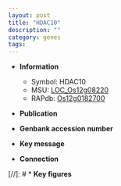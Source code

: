 ```yaml
---
layout: post
title: "HDAC10"
description: ""
category: genes
tags: 
---
```


* **Information**  
    + Symbol: HDAC10  
    + MSU: [LOC_Os12g08220](http://rice.uga.edu/cgi-bin/ORF_infopage.cgi?orf=LOC_Os12g08220)  
    + RAPdb: [Os12g0182700](http://rapdb.dna.affrc.go.jp/viewer/gbrowse_details/irgsp1?name=Os12g0182700)  

* **Publication**  

* **Genbank accession number**  

* **Key message**  

* **Connection**  

[//]: # * **Key figures**  


